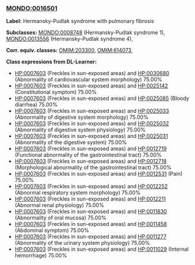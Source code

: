 
### [MONDO:0016501](http://purl.obolibrary.org/obo/MONDO_0016501)
**Label:** Hermansky-Pudlak syndrome with pulmonary fibrosis

**Subclasses:** [MONDO:0008748](http://purl.obolibrary.org/obo/MONDO_0008748) (Hermansky-Pudlak syndrome 1), [MONDO:0013556](http://purl.obolibrary.org/obo/MONDO_0013556) (Hermansky-Pudlak syndrome 4), 

**Corr. equiv. classes:** [OMIM:203300](http://purl.obolibrary.org/obo/OMIM_203300), [OMIM:614073](http://purl.obolibrary.org/obo/OMIM_614073), 

**Class expressions from DL-Learner:**

- [HP:0007603](http://purl.obolibrary.org/obo/HP_0007603) (Freckles in sun-exposed areas) and [HP:0030680](http://purl.obolibrary.org/obo/HP_0030680) (Abnormality of cardiovascular system morphology) 75.00%
- [HP:0007603](http://purl.obolibrary.org/obo/HP_0007603) (Freckles in sun-exposed areas) and [HP:0025142](http://purl.obolibrary.org/obo/HP_0025142) (Constitutional symptom) 75.00%
- [HP:0007603](http://purl.obolibrary.org/obo/HP_0007603) (Freckles in sun-exposed areas) and [HP:0025085](http://purl.obolibrary.org/obo/HP_0025085) (Bloody diarrhea) 75.00%
- [HP:0007603](http://purl.obolibrary.org/obo/HP_0007603) (Freckles in sun-exposed areas) and [HP:0025033](http://purl.obolibrary.org/obo/HP_0025033) (Abnormality of digestive system morphology) 75.00%
- [HP:0007603](http://purl.obolibrary.org/obo/HP_0007603) (Freckles in sun-exposed areas) and [HP:0025032](http://purl.obolibrary.org/obo/HP_0025032) (Abnormality of digestive system physiology) 75.00%
- [HP:0007603](http://purl.obolibrary.org/obo/HP_0007603) (Freckles in sun-exposed areas) and [HP:0025031](http://purl.obolibrary.org/obo/HP_0025031) (Abnormality of the digestive system) 75.00%
- [HP:0007603](http://purl.obolibrary.org/obo/HP_0007603) (Freckles in sun-exposed areas) and [HP:0012719](http://purl.obolibrary.org/obo/HP_0012719) (Functional abnormality of the gastrointestinal tract) 75.00%
- [HP:0007603](http://purl.obolibrary.org/obo/HP_0007603) (Freckles in sun-exposed areas) and [HP:0012718](http://purl.obolibrary.org/obo/HP_0012718) (Morphological abnormality of the gastrointestinal tract) 75.00%
- [HP:0007603](http://purl.obolibrary.org/obo/HP_0007603) (Freckles in sun-exposed areas) and [HP:0012531](http://purl.obolibrary.org/obo/HP_0012531) (Pain) 75.00%
- [HP:0007603](http://purl.obolibrary.org/obo/HP_0007603) (Freckles in sun-exposed areas) and [HP:0012252](http://purl.obolibrary.org/obo/HP_0012252) (Abnormal respiratory system morphology) 75.00%
- [HP:0007603](http://purl.obolibrary.org/obo/HP_0007603) (Freckles in sun-exposed areas) and [HP:0012211](http://purl.obolibrary.org/obo/HP_0012211) (Abnormal renal physiology) 75.00%
- [HP:0007603](http://purl.obolibrary.org/obo/HP_0007603) (Freckles in sun-exposed areas) and [HP:0011830](http://purl.obolibrary.org/obo/HP_0011830) (Abnormality of oral mucosa) 75.00%
- [HP:0007603](http://purl.obolibrary.org/obo/HP_0007603) (Freckles in sun-exposed areas) and [HP:0011458](http://purl.obolibrary.org/obo/HP_0011458) (Abdominal symptom) 75.00%
- [HP:0007603](http://purl.obolibrary.org/obo/HP_0007603) (Freckles in sun-exposed areas) and [HP:0011277](http://purl.obolibrary.org/obo/HP_0011277) (Abnormality of the urinary system physiology) 75.00%
- [HP:0007603](http://purl.obolibrary.org/obo/HP_0007603) (Freckles in sun-exposed areas) and [HP:0011029](http://purl.obolibrary.org/obo/HP_0011029) (Internal hemorrhage) 75.00%


